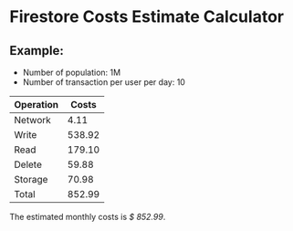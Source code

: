 # Firestore Costs Estimate Calculator

## Example:

- Number of population: 1M
- Number of transaction per user per day: 10

| Operation | Costs  |
|-----------|--------|
| Network   |   4.11 |
| Write     | 538.92 |
| Read      | 179.10 |
| Delete    |  59.88 |
| Storage   |  70.98 |
| Total     | 852.99 |

The estimated monthly costs is *$ 852.99*.
